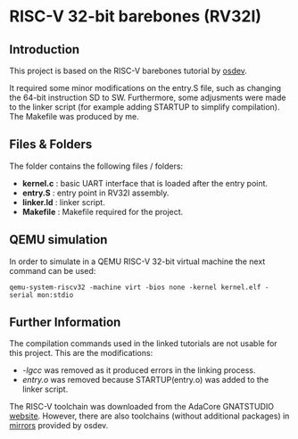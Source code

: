 # RISC-V 32-bit barebones (RV32I)

## Introduction

This project is based on the RISC-V barebones tutorial by [osdev](https://wiki.osdev.org/RISC-V_Bare_Bones).

It required some minor modifications on the entry.S file, such as changing the 64-bit instruction SD to SW. Furthermore, some adjusments were made to the linker script (for example adding STARTUP to simplify compilation). The Makefile was produced by me.

## Files & Folders

The folder contains the following files / folders:

- **kernel.c**  : basic UART interface that is loaded after the entry point.
- **entry.S**   : entry point in RV32I assembly.
- **linker.ld** : linker script.
- **Makefile**  : Makefile required for the project.

## QEMU simulation

In order to simulate in a QEMU RISC-V 32-bit virtual machine the next command can be used:

```
qemu-system-riscv32 -machine virt -bios none -kernel kernel.elf -serial mon:stdio
```

## Further Information

The compilation commands used in the linked tutorials are not usable for this project. This are the modifications:

- *-lgcc* was removed as it produced errors in the linking process.
- *entry.o* was removed because STARTUP(entry.o) was added to the linker script.

The RISC-V toolchain was downloaded from the AdaCore GNATSTUDIO [website](https://www.adacore.com/download). However, there are also toolchains (without additional packages) in [mirrors](https://mirrors.edge.kernel.org/pub/tools/crosstool/files/bin/x86_64/10.1.0/) provided by osdev.

